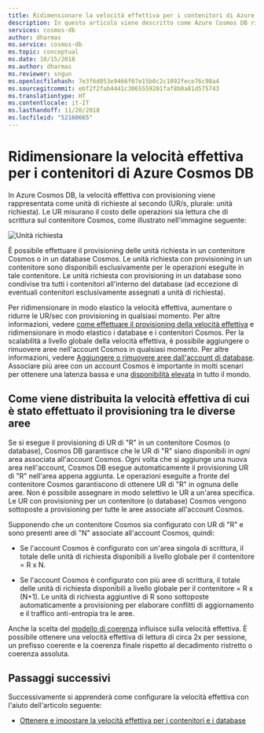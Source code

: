```yaml
---
title: Ridimensionare la velocità effettiva per i contenitori di Azure Cosmos DB
description: In questo articolo viene descritto come Azure Cosmos DB ridimensiona la velocità effettiva in modo elastico
services: cosmos-db
author: dharmas
ms.service: cosmos-db
ms.topic: conceptual
ms.date: 10/15/2018
ms.author: dharmas
ms.reviewer: sngun
ms.openlocfilehash: 7e3f6d053e9466f07e15b0c2c1092fece76c98a4
ms.sourcegitcommit: ebf2f2fab4441c3065559201faf8b0a81d575743
ms.translationtype: HT
ms.contentlocale: it-IT
ms.lasthandoff: 11/20/2018
ms.locfileid: "52160665"
---
```

# <a name="scaling-throughput-in-azure-cosmos-db"></a>Ridimensionare la velocità effettiva per i contenitori di Azure Cosmos DB

In Azure Cosmos DB, la velocità effettiva con provisioning viene rappresentata come unità di richieste al secondo (UR/s, plurale: unità richiesta). Le UR misurano il costo delle operazioni sia lettura che di scrittura sul contenitore Cosmos, come illustrato nell'immagine seguente:

![Unità richiesta](./media/scale-throughput/figure1.png)

È possibile effettuare il provisioning delle unità richiesta in un contenitore Cosmos o in un database Cosmos. Le unità richiesta con provisioning in un contenitore sono disponibili esclusivamente per le operazioni eseguite in tale contenitore. Le unità richiesta con provisioning in un database sono condivise tra tutti i contenitori all'interno del database (ad eccezione di eventuali contenitori esclusivamente assegnati a unità di richiesta).

Per ridimensionare in modo elastico la velocità effettiva, aumentare o ridurre le UR/sec con provisioning in qualsiasi momento. Per altre informazioni, vedere [come effettuare il provisioning della velocità effettiva](set-throughput.md) e ridimensionare in modo elastico i database e i contenitori Cosmos. Per la scalabilità a livello globale della velocità effettiva, è possibile aggiungere o rimuovere aree nell'account Cosmos in qualsiasi momento. Per altre informazioni, vedere [Aggiungere o rimuovere aree dall'account di database](how-to-manage-database-account.md#addremove-regions-from-your-database-account). Associare più aree con un account Cosmos è importante in molti scenari per ottenere una latenza bassa e una [disponibilità elevata](high-availability.md) in tutto il mondo.

## <a name="how-provisioned-throughput-is-distributed-across-regions"></a>Come viene distribuita la velocità effettiva di cui è stato effettuato il provisioning tra le diverse aree

Se si esegue il provisioning di UR di "R" in un contenitore Cosmos (o database), Cosmos DB garantisce che le UR di "R" siano disponibili in *ogni* area associata all'account Cosmos. Ogni volta che si aggiunge una nuova area nell'account, Cosmos DB esegue automaticamente il provisioning UR di "R" nell'area appena aggiunta. Le operazioni eseguite a fronte del contenitore Cosmos garantiscono di ottenere UR di "R" in ognuna delle aree. Non è possibile assegnare in modo selettivo le UR a un'area specifica. Le UR con provisioning per un contenitore (o database) Cosmos vengono sottoposte a provisioning per tutte le aree associate all'account Cosmos.

Supponendo che un contenitore Cosmos sia configurato con UR di "R" e sono presenti aree di "N" associate all'account Cosmos, quindi:

- Se l'account Cosmos è configurato con un'area singola di scrittura, il totale delle unità di richiesta disponibili a livello globale per il contenitore = R x N.

- Se l'account Cosmos è configurato con più aree di scrittura, il totale delle unità di richiesta disponibili a livello globale per il contenitore = R x (N+1). Le unità di richiesta aggiuntive di R sono sottoposte automaticamente a provisioning per elaborare conflitti di aggiornamento e il traffico anti-entropia tra le aree.

Anche la scelta del [modello di coerenza](consistency-levels.md) influisce sulla velocità effettiva. È possibile ottenere una velocità effettiva di lettura di circa 2x per sessione, un prefisso coerente e la coerenza finale rispetto al decadimento ristretto o coerenza assoluta.

## <a name="next-steps"></a>Passaggi successivi

Successivamente si apprenderà come configurare la velocità effettiva con l'aiuto dell'articolo seguente:

* [Ottenere e impostare la velocità effettiva per i contenitori e i database](set-throughput.md) 

